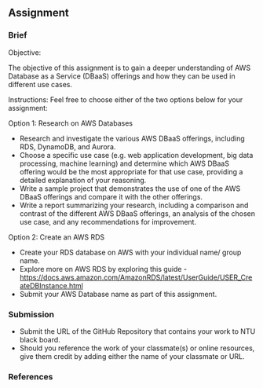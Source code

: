 ## Assignment

### Brief

Objective:

The objective of this assignment is to gain a deeper understanding of AWS Database as a Service (DBaaS) offerings and how they can be used in different use cases.


Instructions:
Feel free to choose either of the two options below for your assignment:

Option 1: Research on AWS Databases
- Research and investigate the various AWS DBaaS offerings, including RDS, DynamoDB, and Aurora.
- Choose a specific use case (e.g. web application development, big data processing, machine learning) and determine which AWS DBaaS offering would be the most appropriate for that use case, providing a detailed explanation of your reasoning.
- Write a sample project that demonstrates the use of one of the AWS DBaaS offerings and compare it with the other offerings.
- Write a report summarizing your research, including a comparison and contrast of the different AWS DBaaS offerings, an analysis of the chosen use case, and any recommendations for improvement.

Option 2: Create an AWS RDS 
- Create your RDS database on AWS with your individual name/ group name.
- Explore more on AWS RDS by exploring this guide - https://docs.aws.amazon.com/AmazonRDS/latest/UserGuide/USER_CreateDBInstance.html
- Submit your AWS Database name as part of this assignment.


### Submission 

- Submit the URL of the GitHub Repository that contains your work to NTU black board.
- Should you reference the work of your classmate(s) or online resources, give them credit by adding either the name of your classmate or URL. 

### References
